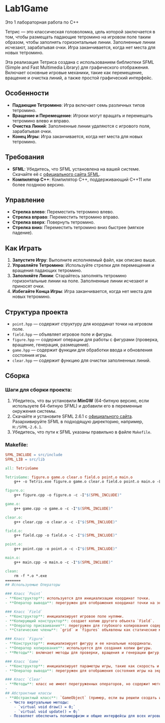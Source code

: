 # Lab1Game
Это 1 лабораторная работа по C++ 

Тетрис — это классическая головоломка, цель которой заключается в том, чтобы размещать падающие тетромино на игровом поле таким образом, чтобы заполнять горизонтальные линии. Заполненные линии исчезают, зарабатывая очки. Игра заканчивается, когда нет места для новых тетромино.

Эта реализация Тетриса создана с использованием библиотеки SFML (Simple and Fast Multimedia Library) для графического отображения. Включает основные игровые механики, такие как перемещение, вращение и очистка линий, а также простой графический интерфейс.

## Особенности

- **Падающие Тетромино**: Игра включает семь различных типов тетромино.
- **Вращение и Перемещение**: Игроки могут вращать и перемещать тетромино влево и вправо.
- **Очистка Линий**: Заполненные линии удаляются с игрового поля, зарабатывая очки.
- **Конец Игры**: Игра заканчивается, когда нет места для новых тетромино.

## Требования

- **SFML**: Убедитесь, что SFML установлена на вашей системе. Скачайте её с [официального сайта SFML](https://www.sfml-dev.org/download.php).
- **Компилятор C++**: Компилятор C++, поддерживающий C++11 или более позднюю версию.

## Управление

- **Стрелка влево**: Переместить тетромино влево.
- **Стрелка вправо**: Переместить тетромино вправо.
- **Стрелка вверх**: Повернуть тетромино.
- **Стрелка вниз**: Переместить тетромино вниз быстрее (мягкое падение).

## Как Играть

1. **Запустите Игру**: Выполните исполняемый файл, как описано выше.
2. **Управляйте Тетромино**: Используйте стрелки для перемещения и вращения падающих тетромино.
3. **Заполняйте Линии**: Старайтесь заполнять тетромино горизонтальные линии на поле. Заполненные линии исчезают и приносят очки.
4. **Избегайте Конца Игры**: Игра заканчивается, когда нет места для новых тетромино.

## Структура проекта

- `point.hpp` — содержит структуру для координат точки на игровом поле.
- `field.hpp` — объявляет игровое поле и фигуры.
- `figure.hpp` — содержит операции для работы с фигурами (проверка, вращение, генерация, размещение).
- `game.hpp` — содержит функции для обработки ввода и обновления состояния игры.
- `clear.hpp` — содержит функцию для очистки заполненных линий.

## Сборка

### Шаги для сборки проекта:

1. Убедитесь, что вы установили **MinGW** (64-битную версию, если используете 64-битную SFML) и добавили его в переменные окружения системы.
2. Скачайте и установите SFML 2.6.1 с [официального сайта](https://www.sfml-dev.org/download.php). Разархивируйте SFML в подходящую директорию, например, `H:/SFML-2.6.1`.
3. Убедитесь, что пути к SFML указаны правильно в файле `Makefile`.

### Makefile:

```makefile
SFML_INCLUDE = src/include
SFML_LIB = src/lib

all: TetrisGame

TetrisGame: figure.o game.o clear.o field.o point.o main.o
	g++ -o Tetris.exe figure.o game.o clear.o field.o point.o main.o -L"$(SFML_LIB)" -lsfml-graphics -lsfml-window -lsfml-system

figure.o:
	g++ figure.cpp -o figure.o -c -I"$(SFML_INCLUDE)"

game.o:
	g++ game.cpp -o game.o -c -I"$(SFML_INCLUDE)"

clear.o:
	g++ clear.cpp -o clear.o -c -I"$(SFML_INCLUDE)"

field.o:
	g++ field.cpp -o field.o -c -I"$(SFML_INCLUDE)"

point.o:
	g++ point.cpp -o point.o -c -I"$(SFML_INCLUDE)"

main.o:
	g++ main.cpp -o main.o -c -I"$(SFML_INCLUDE)"

clean:
	rm -f *.o *.exe
=======
## Используемые Операторы

### Класс `Point`
- **Конструктор**: используется для инициализации координат точки.
- **Оператор вывода**: перегружен для отображения координат точки на экране.

### Класс `Field`
- **Конструктор**: инициализирует игровое поле нулями.
- **Копирующий конструктор**: создает копию другого объекта `Field`.
- **Оператор присваивания**: перегружен для глубокого копирования содержимого поля.
- **Статические члены**: `grid` и `figures` объявлены как статические массивы, чтобы делиться ими между всеми объектами класса.

### Класс `Figure`
- **Конструктор**: инициализирует фигуру и ее начальные координаты.
- **Оператор копирования**: используется для создания копии фигуры.
- **Методы**: включает методы для проверки, вращения и генерации фигур, но не перегруженные операторы.

### Класс `Game`
- **Конструктор**: инициализирует параметры игры, такие как скорость и цвет.
- **Оператор вывода**: перегружен для отображения состояния игры на экране.

### Класс `Clear`
- **Методы**: класс не имеет перегруженных операторов, но содержит методы для очистки заполненных линий на игровом поле.
- 
## Абстрактные классы
- **Абстрактный класс**: `GameObject` (пример, если вы решили создать интерфейс для всех игровых объектов)
  - Чисто виртуальные методы: 
    - `virtual void draw() = 0;`
    - `virtual void update() = 0;`
  - Позволяет обеспечить полиморфизм и общие интерфейсы для всех игровых объектов.
